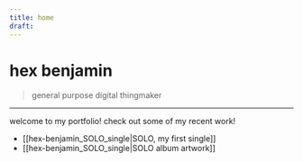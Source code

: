 ```yaml
---
title: home
draft:
---
```

# hex benjamin
> general purpose digital thingmaker

---
welcome to my portfolio! check out some of my recent work!
- [[hex-benjamin_SOLO_single|SOLO, my first single]]
- [[hex-benjamin_SOLO_single|SOLO album artwork]]
